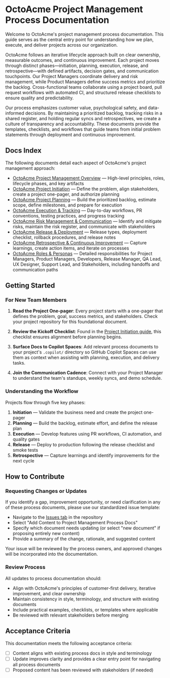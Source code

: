 # OctoAcme Project Management Process Documentation

Welcome to OctoAcme's project management process documentation. This guide serves as the central entry point for understanding how we plan, execute, and deliver projects across our organization.

OctoAcme follows an iterative lifecycle approach built on clear ownership, measurable outcomes, and continuous improvement. Each project moves through distinct phases—initiation, planning, execution, release, and retrospective—with defined artifacts, decision gates, and communication touchpoints. Our Project Managers coordinate delivery and risk management, while Product Managers define success metrics and prioritize the backlog. Cross-functional teams collaborate using a project board, pull request workflows with automated CI, and structured release checklists to ensure quality and predictability.

Our process emphasizes customer value, psychological safety, and data-informed decisions. By maintaining a prioritized backlog, tracking risks in a shared register, and holding regular syncs and retrospectives, we create a culture of transparency and accountability. These documents provide the templates, checklists, and workflows that guide teams from initial problem statements through deployment and continuous improvement.

## Docs Index

The following documents detail each aspect of OctoAcme's project management approach:

- [OctoAcme Project Management Overview](octoacme-project-management-overview.md) — High-level principles, roles, lifecycle phases, and key artifacts
- [OctoAcme Project Initiation](octoacme-project-initiation.md) — Define the problem, align stakeholders, create a project one-pager, and authorize planning
- [OctoAcme Project Planning](octoacme-project-planning.md) — Build the prioritized backlog, estimate scope, define milestones, and prepare for execution
- [OctoAcme Execution & Tracking](octoacme-execution-and-tracking.md) — Day-to-day workflows, PR conventions, testing practices, and progress tracking
- [OctoAcme Risk Management & Communication](octoacme-risks-and-communication.md) — Identify and mitigate risks, maintain the risk register, and communicate with stakeholders
- [OctoAcme Release & Deployment](octoacme-release-and-deployment.md) — Release types, deployment checklist, rollback procedures, and release notes
- [OctoAcme Retrospective & Continuous Improvement](octoacme-retrospective-and-continuous-improvement.md) — Capture learnings, create action items, and iterate on processes
- [OctoAcme Roles & Personas](octoacme-roles-and-personas.md) — Detailed responsibilities for Project Managers, Product Managers, Developers, Release Manager, QA Lead, UX Designer, Support Lead, and Stakeholders, including handoffs and communication paths

## Getting Started

### For New Team Members

1. **Read the Project One-pager**: Every project starts with a one-pager that defines the problem, goal, success metrics, and stakeholders. Check your project repository for this foundational document.

2. **Review the Kickoff Checklist**: Found in the [Project Initiation guide](octoacme-project-initiation.md), this checklist ensures alignment before planning begins.

3. **Surface Docs to Copilot Spaces**: Add relevant process documents to your project's `.copilot/` directory so GitHub Copilot Spaces can use them as context when assisting with planning, execution, and delivery tasks.

4. **Join the Communication Cadence**: Connect with your Project Manager to understand the team's standups, weekly syncs, and demo schedule.

### Understanding the Workflow

Projects flow through five key phases:

1. **Initiation** — Validate the business need and create the project one-pager
2. **Planning** — Build the backlog, estimate effort, and define the release plan
3. **Execution** — Develop features using PR workflows, CI automation, and quality gates
4. **Release** — Deploy to production following the release checklist and smoke tests
5. **Retrospective** — Capture learnings and identify improvements for the next cycle

## How to Contribute

### Requesting Changes or Updates

If you identify a gap, improvement opportunity, or need clarification in any of these process documents, please use our standardized issue template:

- Navigate to the [Issues tab](../.github/ISSUE_TEMPLATE/add-update-content-to-process-docs.yml) in the repository
- Select "Add Content to Project Management Process Docs"
- Specify which document needs updating (or select "new document" if proposing entirely new content)
- Provide a summary of the change, rationale, and suggested content

Your issue will be reviewed by the process owners, and approved changes will be incorporated into the documentation.

### Review Process

All updates to process documentation should:
- Align with OctoAcme's principles of customer-first delivery, iterative improvement, and clear ownership
- Maintain consistency in style, terminology, and structure with existing documents
- Include practical examples, checklists, or templates where applicable
- Be reviewed with relevant stakeholders before merging

## Acceptance Criteria

This documentation meets the following acceptance criteria:

- [ ] Content aligns with existing process docs in style and terminology
- [ ] Update improves clarity and provides a clear entry point for navigating all process documents
- [ ] Proposed content has been reviewed with stakeholders (if needed)

